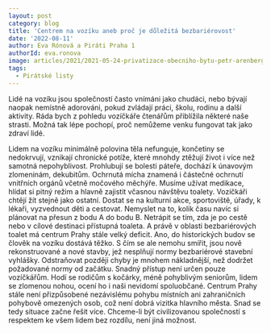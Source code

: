 ```yaml
---
layout: post
category: blog
title: 'Centrem na vozíku aneb proč je důležitá bezbariérovost'
date: '2022-08-11'
author: Eva Rónová a Piráti Praha 1
authorId: eva.ronova
image: articles/2021/2021-05-24-privatizace-obecniho-bytu-petr-arenberger.jpg
tags:
  - Pirátské listy
---
```


Lidé na vozíku jsou společností často vnímáni jako chudáci, nebo bývají naopak nemístně adorováni, pokud zvládají práci, školu, rodinu a další aktivity. Ráda bych z pohledu vozíčkáře čtenářům přiblížila některé naše strasti. Možná tak lépe pochopí, proč nemůžeme venku fungovat tak jako zdraví lidé.

Lidem na vozíku minimálně polovina těla nefunguje, končetiny se nedokrvují, vznikají chronické potíže, které mnohdy ztěžují život i více než samotná nepohyblivost. Prohlubují se bolesti páteře, dochází k únavovým zlomeninám, dekubitům. Ochrnutá mícha znamená i částečné ochrnutí vnitřních orgánů včetně močového měchýře. Musíme užívat medikace, hlídat si pitný režim a hlavně zajistit včasnou návštěvu toalety. Vozíčkáři chtějí žít stejně jako ostatní. Dostat se na kulturní akce, sportoviště, úřady, k lékaři, vyzvednout děti a cestovat. Nemyslet na to, kolik času navíc si plánovat na přesun z bodu A do bodu B. Netrápit se tím, zda je po cestě nebo v cílové destinaci přístupná toaleta. A právě v oblasti bezbariérových toalet má centrum Prahy stále velký deficit. Ano, do historických budov se člověk na vozíku dostává těžko.  S čím se ale nemohu smířit, jsou nově rekonstruované a nové stavby, jež nesplňují normy bezbariérové stavební vyhlášky. Odstraňovat později chyby je mnohem nákladnější, než dodržet požadované normy od začátku. Snadný přístup není určen pouze vozíčkářům. Hodí se rodičům s kočárky, méně pohyblivým seniorům, lidem se zlomenou nohou, ocení ho i naši nevidomí spoluobčané. Centrum Prahy stále není přizpůsobené nezávislému pohybu místních ani zahraničních pohybově omezených osob, což není dobrá vizitka hlavního města. Snad se tedy situace začne řešit více. Chceme-li být civilizovanou společností s respektem ke všem lidem bez rozdílu, není jiná možnost.
